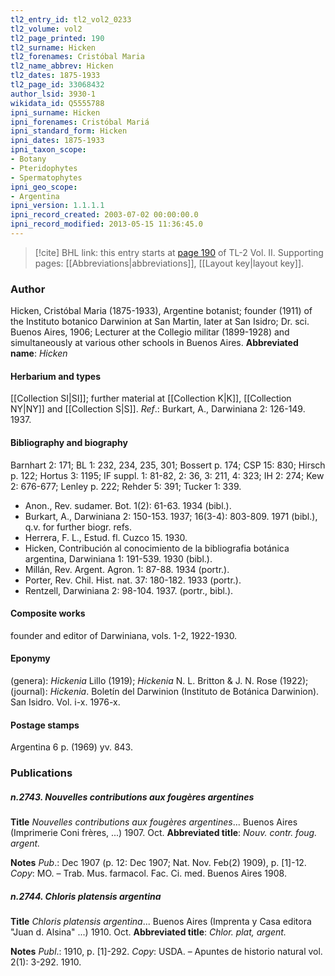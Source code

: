 ```yaml
---
tl2_entry_id: tl2_vol2_0233
tl2_volume: vol2
tl2_page_printed: 190
tl2_surname: Hicken
tl2_forenames: Cristóbal Maria
tl2_name_abbrev: Hicken
tl2_dates: 1875-1933
tl2_page_id: 33068432
author_lsid: 3930-1
wikidata_id: Q5555788
ipni_surname: Hicken
ipni_forenames: Cristóbal Mariá
ipni_standard_form: Hicken
ipni_dates: 1875-1933
ipni_taxon_scope: 
- Botany
- Pteridophytes
- Spermatophytes
ipni_geo_scope: 
- Argentina
ipni_version: 1.1.1.1
ipni_record_created: 2003-07-02 00:00:00.0
ipni_record_modified: 2013-05-15 11:36:45.0
---
```



> [!cite] BHL link: this entry starts at [page 190](https://www.biodiversitylibrary.org/page/33068432) of TL-2 Vol. II.
> Supporting pages: [[Abbreviations|abbreviations]], [[Layout key|layout key]].

### Author

Hicken, Cristóbal Maria (1875-1933), Argentine botanist; founder (1911) of the Instituto botanico Darwinion at San Martin, later at San Isidro; Dr. sci. Buenos Aires, 1906; Lecturer at the Collegio militar (1899-1928) and simultaneously at various other schools in Buenos Aires. 
**Abbreviated name**: *Hicken*

#### Herbarium and types

[[Collection SI|SI]]; further material at [[Collection K|K]], [[Collection NY|NY]] and [[Collection S|S]].
*Ref*.: Burkart, A., Darwiniana 2: 126-149. 1937.

#### Bibliography and biography

Barnhart 2: 171; BL 1: 232, 234, 235, 301; Bossert p. 174; CSP 15: 830; Hirsch p. 122; Hortus 3: 1195; IF suppl. 1: 81-82, 2: 36, 3: 211, 4: 323; IH 2: 274; Kew 2: 676-677; Lenley p. 222; Rehder 5: 391; Tucker 1: 339.
- Anon., Rev. sudamer. Bot. 1(2): 61-63. 1934 (bibl.).
- Burkart, A., Darwiniana 2: 150-153. 1937; 16(3-4): 803-809. 1971 (bibl.), q.v. for further biogr. refs.
- Herrera, F. L., Estud. fl. Cuzco 15. 1930.
- Hicken, Contribución al conocimiento de la bibliografia botánica argentina, Darwiniana 1: 191-539. 1930 (bibl.).
- Millán, Rev. Argent. Agron. 1: 87-88. 1934 (portr.).
- Porter, Rev. Chil. Hist. nat. 37: 180-182. 1933 (portr.).
- Rentzell, Darwiniana 2: 98-104. 1937. (portr., bibl.).

#### Composite works

founder and editor of Darwiniana, vols. 1-2, 1922-1930.

#### Eponymy

(genera): *Hickenia* Lillo (1919); *Hickenia* N. L. Britton & J. N. Rose (1922); (journal): *Hickenia*. Boletín del Darwinion (Instituto de Botánica Darwinion). San Isidro. Vol. i-x. 1976-x.

#### Postage stamps

Argentina 6 p. (1969) yv. 843.

### Publications

##### n.2743. Nouvelles contributions aux fougères argentines

**Title**
*Nouvelles contributions aux fougères argentines*... Buenos Aires (Imprimerie Coni frères, ...) 1907. Oct.
**Abbreviated title**: *Nouv. contr. foug. argent.*

**Notes**
*Pub*.: Dec 1907 (p. 12: Dec 1907; Nat. Nov. Feb(2) 1909), p. \[1\]-12. *Copy*: MO. – Trab. Mus. farmacol. Fac. Ci. med. Buenos Aires 1908.

##### n.2744. Chloris platensis argentina

**Title**
*Chloris platensis argentina*... Buenos Aires (Imprenta y Casa editora "Juan d. Alsina" ...) 1910. Oct.
**Abbreviated title**: *Chlor. plat, argent.*

**Notes**
*Publ*.: 1910, p. \[1\]-292. *Copy*: USDA. – Apuntes de historio natural vol. 2(1): 3-292. 1910.

